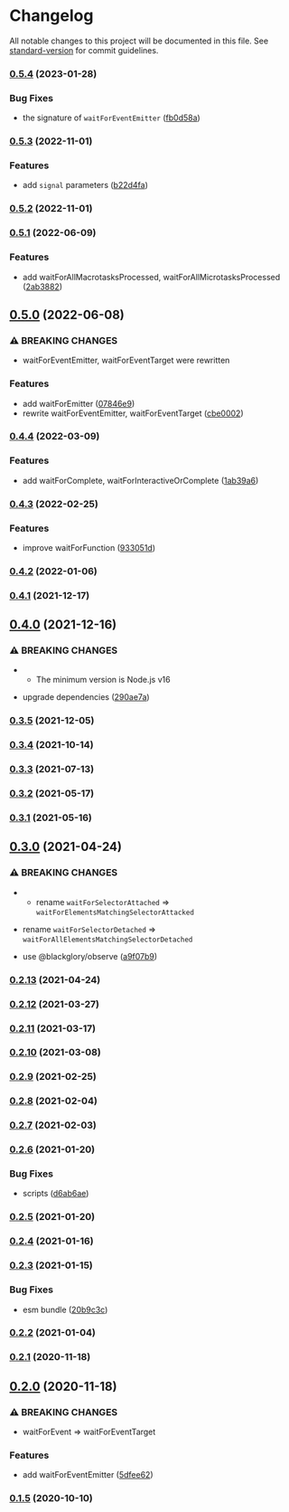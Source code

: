 # Changelog

All notable changes to this project will be documented in this file. See [standard-version](https://github.com/conventional-changelog/standard-version) for commit guidelines.

### [0.5.4](https://github.com/BlackGlory/wait-for/compare/v0.5.3...v0.5.4) (2023-01-28)


### Bug Fixes

* the signature of `waitForEventEmitter` ([fb0d58a](https://github.com/BlackGlory/wait-for/commit/fb0d58a443cc996917272ff93bbaa8daac7e86ce))

### [0.5.3](https://github.com/BlackGlory/wait-for/compare/v0.5.2...v0.5.3) (2022-11-01)


### Features

* add `signal` parameters ([b22d4fa](https://github.com/BlackGlory/wait-for/commit/b22d4fa03b62fe0c63015f0f3ebc952dbb22fe98))

### [0.5.2](https://github.com/BlackGlory/wait-for/compare/v0.5.1...v0.5.2) (2022-11-01)

### [0.5.1](https://github.com/BlackGlory/wait-for/compare/v0.5.0...v0.5.1) (2022-06-09)


### Features

* add waitForAllMacrotasksProcessed, waitForAllMicrotasksProcessed ([2ab3882](https://github.com/BlackGlory/wait-for/commit/2ab388225c230aa03e356d3bf6bf1d91ec045fdd))

## [0.5.0](https://github.com/BlackGlory/wait-for/compare/v0.4.4...v0.5.0) (2022-06-08)


### ⚠ BREAKING CHANGES

* waitForEventEmitter, waitForEventTarget were rewritten

### Features

* add waitForEmitter ([07846e9](https://github.com/BlackGlory/wait-for/commit/07846e9ba7958340f9638d519eddedf8360959f6))
* rewrite waitForEventEmitter, waitForEventTarget ([cbe0002](https://github.com/BlackGlory/wait-for/commit/cbe0002aa72000b58f5ea174669e71385973a5fb))

### [0.4.4](https://github.com/BlackGlory/wait-for/compare/v0.4.3...v0.4.4) (2022-03-09)


### Features

* add waitForComplete, waitForInteractiveOrComplete ([1ab39a6](https://github.com/BlackGlory/wait-for/commit/1ab39a6f1b56a290fc761b9fb76ae6361a3c3baa))

### [0.4.3](https://github.com/BlackGlory/wait-for/compare/v0.4.2...v0.4.3) (2022-02-25)


### Features

* improve waitForFunction ([933051d](https://github.com/BlackGlory/wait-for/commit/933051de2b611dba641c64c1e64ac1ce468a9035))

### [0.4.2](https://github.com/BlackGlory/wait-for/compare/v0.4.1...v0.4.2) (2022-01-06)

### [0.4.1](https://github.com/BlackGlory/wait-for/compare/v0.4.0...v0.4.1) (2021-12-17)

## [0.4.0](https://github.com/BlackGlory/wait-for/compare/v0.3.5...v0.4.0) (2021-12-16)


### ⚠ BREAKING CHANGES

* - The minimum version is Node.js v16

* upgrade dependencies ([290ae7a](https://github.com/BlackGlory/wait-for/commit/290ae7a0c01910f14d83f2f9df5f6a604082c348))

### [0.3.5](https://github.com/BlackGlory/wait-for/compare/v0.3.4...v0.3.5) (2021-12-05)

### [0.3.4](https://github.com/BlackGlory/wait-for/compare/v0.3.3...v0.3.4) (2021-10-14)

### [0.3.3](https://github.com/BlackGlory/wait-for/compare/v0.3.2...v0.3.3) (2021-07-13)

### [0.3.2](https://github.com/BlackGlory/wait-for/compare/v0.3.1...v0.3.2) (2021-05-17)

### [0.3.1](https://github.com/BlackGlory/wait-for/compare/v0.3.0...v0.3.1) (2021-05-16)

## [0.3.0](https://github.com/BlackGlory/wait-for/compare/v0.2.13...v0.3.0) (2021-04-24)


### ⚠ BREAKING CHANGES

* - rename `waitForSelectorAttached` =>
`waitForElementsMatchingSelectorAttacked`
- rename `waitForSelectorDetached` =>
`waitForAllElementsMatchingSelectorDetached`

* use @blackglory/observe ([a9f07b9](https://github.com/BlackGlory/wait-for/commit/a9f07b9be9d9011be3522b7c5f00d7bf25e81fcb))

### [0.2.13](https://github.com/BlackGlory/wait-for/compare/v0.2.12...v0.2.13) (2021-04-24)

### [0.2.12](https://github.com/BlackGlory/wait-for/compare/v0.2.11...v0.2.12) (2021-03-27)

### [0.2.11](https://github.com/BlackGlory/wait-for/compare/v0.2.10...v0.2.11) (2021-03-17)

### [0.2.10](https://github.com/BlackGlory/wait-for/compare/v0.2.9...v0.2.10) (2021-03-08)

### [0.2.9](https://github.com/BlackGlory/wait-for/compare/v0.2.8...v0.2.9) (2021-02-25)

### [0.2.8](https://github.com/BlackGlory/wait-for/compare/v0.2.7...v0.2.8) (2021-02-04)

### [0.2.7](https://github.com/BlackGlory/wait-for/compare/v0.2.6...v0.2.7) (2021-02-03)

### [0.2.6](https://github.com/BlackGlory/wait-for/compare/v0.2.5...v0.2.6) (2021-01-20)


### Bug Fixes

* scripts ([d6ab6ae](https://github.com/BlackGlory/wait-for/commit/d6ab6ae5f0c13c987510ebcd1f2f9c381bc3837d))

### [0.2.5](https://github.com/BlackGlory/wait-for/compare/v0.2.4...v0.2.5) (2021-01-20)

### [0.2.4](https://github.com/BlackGlory/wait-for/compare/v0.2.3...v0.2.4) (2021-01-16)

### [0.2.3](https://github.com/BlackGlory/wait-for/compare/v0.2.2...v0.2.3) (2021-01-15)


### Bug Fixes

* esm bundle ([20b9c3c](https://github.com/BlackGlory/wait-for/commit/20b9c3caf996f84c22d4aaecee45e2242d2c8dc0))

### [0.2.2](https://github.com/BlackGlory/wait-for/compare/v0.2.1...v0.2.2) (2021-01-04)

### [0.2.1](https://github.com/BlackGlory/wait-for/compare/v0.2.0...v0.2.1) (2020-11-18)

## [0.2.0](https://github.com/BlackGlory/wait-for/compare/v0.1.5...v0.2.0) (2020-11-18)


### ⚠ BREAKING CHANGES

* waitForEvent => waitForEventTarget

### Features

* add waitForEventEmitter ([5dfee62](https://github.com/BlackGlory/wait-for/commit/5dfee62ccc2173008712bc5554f98b28b8d6cd51))

### [0.1.5](https://github.com/BlackGlory/wait-for/compare/v0.1.4...v0.1.5) (2020-10-10)
